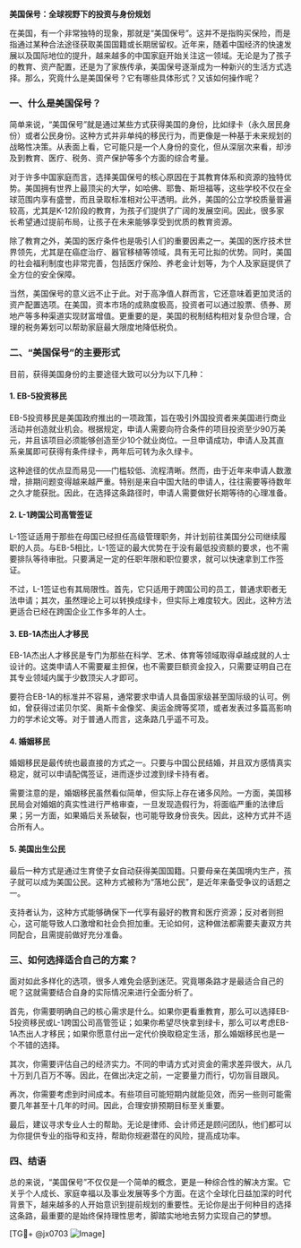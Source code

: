 **美国保号：全球视野下的投资与身份规划**

在美国，有一个非常独特的现象，那就是“美国保号”。这并不是指购买保险，而是指通过某种合法途径获取美国国籍或长期居留权。近年来，随着中国经济的快速发展以及国际地位的提升，越来越多的中国家庭开始关注这一领域。无论是为了孩子的教育、资产配置，还是为了家族传承，美国保号逐渐成为一种新兴的生活方式选择。那么，究竟什么是美国保号？它有哪些具体形式？又该如何操作呢？

### 一、什么是美国保号？

简单来说，“美国保号”就是通过某些方式获得美国的身份，比如绿卡（永久居民身份）或者公民身份。这种方式并非单纯的移民行为，而更像是一种基于未来规划的战略性决策。从表面上看，它可能只是一个人身份的变化，但从深层次来看，却涉及到教育、医疗、税务、资产保护等多个方面的综合考量。

对于许多中国家庭而言，选择美国保号的核心原因在于其教育体系和资源的独特优势。美国拥有世界上最顶尖的大学，如哈佛、耶鲁、斯坦福等，这些学校不仅在全球范围内享有盛誉，而且录取标准相对公平透明。此外，美国的公立学校质量普遍较高，尤其是K-12阶段的教育，为孩子们提供了广阔的发展空间。因此，很多家长希望通过提前布局，让孩子在未来能够享受到优质的教育资源。

除了教育之外，美国的医疗条件也是吸引人们的重要因素之一。美国的医疗技术世界领先，尤其是在癌症治疗、器官移植等领域，具有无可比拟的优势。同时，美国的社会福利制度也非常完善，包括医疗保险、养老金计划等，为个人及家庭提供了全方位的安全保障。

当然，美国保号的意义远不止于此。对于高净值人群而言，它还意味着更加灵活的资产配置选项。在美国，资本市场的成熟度极高，投资者可以通过股票、债券、房地产等多种渠道实现财富增值。更重要的是，美国的税制结构相对复杂但合理，合理的税务筹划可以帮助家庭最大限度地降低税负。

### 二、“美国保号”的主要形式

目前，获得美国身份的主要途径大致可以分为以下几种：

#### 1. EB-5投资移民
EB-5投资移民是美国政府推出的一项政策，旨在吸引外国投资者来美国进行商业活动并创造就业机会。根据规定，申请人需要向符合条件的项目投资至少90万美元，并且该项目必须能够创造至少10个就业岗位。一旦申请成功，申请人及其直系亲属即可获得有条件绿卡，两年后可转为永久绿卡。

这种途径的优点显而易见——门槛较低、流程清晰。然而，由于近年来申请人数激增，排期问题变得越来越严重。特别是来自中国大陆的申请人，往往需要等待数年之久才能获批。因此，在选择这条路径时，申请人需要做好长期等待的心理准备。

#### 2. L-1跨国公司高管签证
L-1签证适用于那些在母国已经担任高级管理职务，并计划前往美国分公司继续履职的人员。与EB-5相比，L-1签证的最大优势在于没有最低投资额的要求，也不需要排队等待审批。只要满足一定的任职年限和职位要求，就可以快速拿到工作签证。

不过，L-1签证也有其局限性。首先，它只适用于跨国公司的员工，普通求职者无法申请；其次，虽然理论上可以转换成绿卡，但实际上难度较大。因此，这种方法更适合已经在跨国企业工作多年的人士。

#### 3. EB-1A杰出人才移民
EB-1A杰出人才移民是专门为那些在科学、艺术、体育等领域取得卓越成就的人士设计的。这类申请人不需要雇主担保，也不需要巨额资金投入，只需要证明自己在其专业领域内属于少数顶尖人才即可。

要符合EB-1A的标准并不容易，通常要求申请人具备国家级甚至国际级的认可。例如，曾获得过诺贝尔奖、奥斯卡金像奖、奥运金牌等奖项，或者发表过多篇高影响力的学术论文等。对于普通人而言，这条路几乎遥不可及。

#### 4. 婚姻移民
婚姻移民是最传统也最直接的方式之一。只要与中国公民结婚，并且双方感情真实稳定，就可以申请配偶签证，进而逐步过渡到绿卡持有者。

需要注意的是，婚姻移民虽然看似简单，但实际上存在诸多风险。一方面，美国移民局会对婚姻的真实性进行严格审查，一旦发现造假行为，将面临严重的法律后果；另一方面，如果婚后关系破裂，也可能导致身份丧失。因此，这种方式并不适合所有人。

#### 5. 美国出生公民
最后一种方式是通过生育使子女自动获得美国国籍。只要母亲在美国境内生产，孩子就可以成为美国公民。这种方式被称为“落地公民”，是近年来备受争议的话题之一。

支持者认为，这种方式能够确保下一代享有最好的教育和医疗资源；反对者则担心，这可能导致人口激增和社会负担加重。无论如何，这种做法都需要夫妻双方共同配合，且需提前做好充分准备。

### 三、如何选择适合自己的方案？

面对如此多样化的选项，很多人难免会感到迷茫。究竟哪条路才是最适合自己的呢？这就需要结合自身的实际情况来进行全面分析了。

首先，你需要明确自己的核心需求是什么。如果你更看重教育，那么可以选择EB-5投资移民或L-1跨国公司高管签证；如果你希望尽快拿到绿卡，那么可以考虑EB-1A杰出人才移民；如果你愿意付出一定代价换取稳定生活，那么婚姻移民也是一个不错的选择。

其次，你需要评估自己的经济实力。不同的申请方式对资金的需求差异很大，从几十万到几百万不等。因此，在做出决定之前，一定要量力而行，切勿盲目跟风。

再次，你需要考虑到时间成本。有些项目可能短期内就能见效，而另一些则可能需要几年甚至十几年的时间。因此，合理安排预期目标至关重要。

最后，建议寻求专业人士的帮助。无论是律师、会计师还是顾问团队，他们都可以为你提供专业的指导和支持，帮助你规避潜在的风险，提高成功率。

### 四、结语

总的来说，“美国保号”不仅仅是一个简单的概念，更是一种综合性的解决方案。它关乎个人成长、家庭幸福以及事业发展等多个方面。在这个全球化日益加深的时代背景下，越来越多的人开始意识到提前规划的重要性。无论你是出于何种目的选择这条路，最重要的是始终保持理性思考，脚踏实地地去努力实现自己的梦想。

[TG💪+ @jx0703 ![Image](https://github.com/user-attachments/assets/dbca1d08-cadb-493c-b0ec-ad6f7a83f270)]